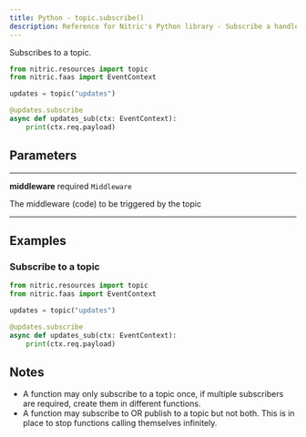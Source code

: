 ```yaml
---
title: Python - topic.subscribe()
description: Reference for Nitric's Python library - Subscribe a handler to a topic and receive new events for processing.
---
```


Subscribes to a topic.

```python
from nitric.resources import topic
from nitric.faas import EventContext

updates = topic("updates")

@updates.subscribe
async def updates_sub(ctx: EventContext):
    print(ctx.req.payload)
```

## Parameters

---

**middleware** required `Middleware`

The middleware (code) to be triggered by the topic

---

## Examples

### Subscribe to a topic

```python
from nitric.resources import topic
from nitric.faas import EventContext

updates = topic("updates")

@updates.subscribe
async def updates_sub(ctx: EventContext):
    print(ctx.req.payload)
```

## Notes

- A function may only subscribe to a topic once, if multiple subscribers are required, create them in different functions.
- A function may subscribe to OR publish to a topic but not both. This is in place to stop functions calling themselves infinitely.
